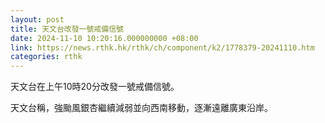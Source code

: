 ```yaml
---
layout: post
title: 天文台改發一號戒備信號
date: 2024-11-10 10:20:16.000000000 +08:00
link: https://news.rthk.hk/rthk/ch/component/k2/1778379-20241110.htm
categories: rthk
---
```


天文台在上午10時20分改發一號戒備信號。

天文台稱，強颱風銀杏繼續減弱並向西南移動，逐漸遠離廣東沿岸。
